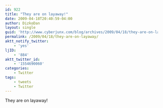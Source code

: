 ```yaml
---
id: 922
title: "They are on layaway!"
date: 2009-04-18T20:40:59-04:00
author: DizkoDan
layout: single
guid: 'http://www.cyberjunx.com/blog/archives/2009/04/18/they-are-on-layaway/'
permalink: /2009/04/18/they-are-on-layaway/
aktt_notify_twitter:
    - 'yes'
ljID:
    - '884'
aktt_twitter_id:
    - '1554690060'
categories:
    - Twitter
tags:
    - tweets
    - Twitter
---
```


They are on layaway!